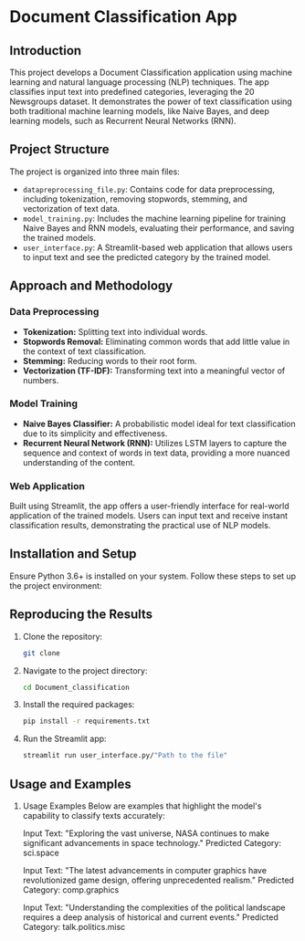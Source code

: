 # Document Classification App

## Introduction
This project develops a Document Classification application using machine learning and natural language processing (NLP) techniques. The app classifies input text into predefined categories, leveraging the 20 Newsgroups dataset. It demonstrates the power of text classification using both traditional machine learning models, like Naive Bayes, and deep learning models, such as Recurrent Neural Networks (RNN).

## Project Structure
The project is organized into three main files:
- `datapreprocessing_file.py`: Contains code for data preprocessing, including tokenization, removing stopwords, stemming, and vectorization of text data.
- `model_training.py`: Includes the machine learning pipeline for training Naive Bayes and RNN models, evaluating their performance, and saving the trained models.
- `user_interface.py`: A Streamlit-based web application that allows users to input text and see the predicted category by the trained model.

## Approach and Methodology
### Data Preprocessing
- **Tokenization:** Splitting text into individual words.
- **Stopwords Removal:** Eliminating common words that add little value in the context of text classification.
- **Stemming:** Reducing words to their root form.
- **Vectorization (TF-IDF):** Transforming text into a meaningful vector of numbers.

### Model Training
- **Naive Bayes Classifier:** A probabilistic model ideal for text classification due to its simplicity and effectiveness.
- **Recurrent Neural Network (RNN):** Utilizes LSTM layers to capture the sequence and context of words in text data, providing a more nuanced understanding of the content.

### Web Application
Built using Streamlit, the app offers a user-friendly interface for real-world application of the trained models. Users can input text and receive instant classification results, demonstrating the practical use of NLP models.

## Installation and Setup
Ensure Python 3.6+ is installed on your system. Follow these steps to set up the project environment:


## Reproducing the Results
1. Clone the repository:
   ```bash
   git clone
    ```
2. Navigate to the project directory:
    ```bash
    cd Document_classification
    ```
3. Install the required packages:
    ```bash
    pip install -r requirements.txt
    ```
4. Run the Streamlit app:
    ```bash
    streamlit run user_interface.py/"Path to the file"
    ```

## Usage and Examples

1. Usage Examples
Below are examples that highlight the model's capability to classify texts accurately:

    Input Text: "Exploring the vast universe, NASA continues to make significant advancements in space technology."
    Predicted Category: sci.space

    Input Text: "The latest advancements in computer graphics have revolutionized game design, offering unprecedented realism."
    Predicted Category: comp.graphics

    Input Text: "Understanding the complexities of the political landscape requires a deep analysis of historical and current events."
    Predicted Category: talk.politics.misc